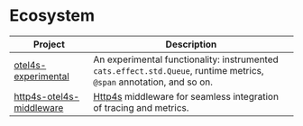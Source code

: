 # Ecosystem

| Project                                              | Description                                                                                                          |
|------------------------------------------------------|----------------------------------------------------------------------------------------------------------------------|
| [otel4s-experimental][otel4s-experimental]           | An experimental functionality: instrumented `cats.effect.std.Queue`, runtime metrics, `@span` annotation, and so on. |
| [http4s-otel4s-middleware][http4s-otel4s-middleware] | [Http4s][http4s] middleware for seamless integration of tracing and metrics.                                         |

[otel4s-experimental]: https://github.com/typelevel/otel4s-experimental
[http4s-otel4s-middleware]: https://github.com/http4s/http4s-otel4s-middleware
[http4s]: https://github.com/http4s/http4s
